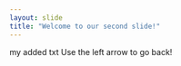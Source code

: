 ```yaml
---
layout: slide
title: "Welcome to our second slide!"
---
```

my added txt
Use the left arrow to go back!

